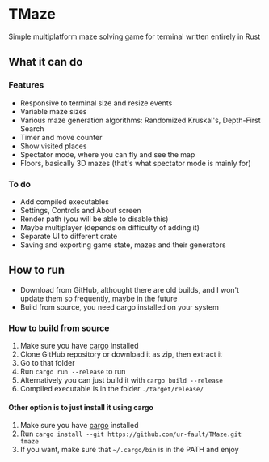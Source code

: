 # TMaze

Simple multiplatform maze solving game for terminal written entirely in  Rust

## What it can do

### Features

- Responsive to terminal size and resize events
- Variable maze sizes
- Various maze generation algorithms: Randomized Kruskal's, Depth-First Search
- Timer and move counter
- Show visited places
- Spectator mode, where you can fly and see the map
- Floors, basically 3D mazes (that's what spectator mode is mainly for)

### To do

- Add compiled executables
- Settings, Controls and About screen
- Render path (you will be able to disable this)
- Maybe multiplayer (depends on difficulty of adding it)
- Separate UI to different crate
- Saving and exporting game state, mazes and their generators

## How to run

- Download from GitHub, althought there are old builds, and I won't update them so frequently, maybe in the future
- Build from source, you need cargo installed on your system

### How to build from source

1. Make sure you have [cargo](https://crates.io/) installed
1. Clone GitHub repository or download it as zip, then extract it
1. Go to that folder
1. Run `cargo run --release` to run
1. Alternatively you can just build it with `cargo build --release`
1. Compiled executable is in the folder `./target/release/`

#### Other option is to just install it using cargo

1. Make sure you have [cargo](https://crates.io/) installed
1. Run `cargo install --git https://github.com/ur-fault/TMaze.git tmaze`
1. If you want, make sure that `~/.cargo/bin` is in the PATH and enjoy